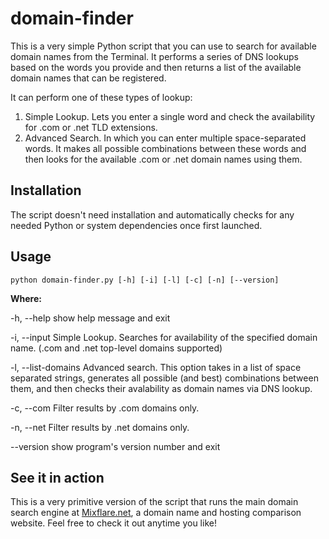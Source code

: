 # domain-finder

This is a very simple Python script that you can use to search for available domain names from the Terminal. It performs a series of DNS lookups based on the words you provide and then returns a list of the available domain names that can be registered.

It can perform one of these types of lookup: 

  1. Simple Lookup. Lets you enter a single word and check the availability for .com or .net TLD extensions.
  2. Advanced Search. In which you can enter multiple space-separated words. It makes all possible combinations between these words and then looks for the available .com or .net domain names using them. 
  
## Installation

The script doesn't need installation and automatically checks for any needed Python or system dependencies once first launched. 

## Usage

```
python domain-finder.py [-h] [-i] [-l] [-c] [-n] [--version]
```
<b>Where: </b>

 -h, --help          show help message and exit
 
  -i, --input         Simple Lookup. Searches for availability of the
                      specified domain name. (.com and .net top-level domains
                      supported)
                      
  -l, --list-domains  Advanced search. This option takes in a list of space
                      separated strings, generates all possible (and best)
                      combinations between them, and then checks their
                      avalability as domain names via DNS lookup.
                      
  -c, --com           Filter results by .com domains only.
  
  -n, --net           Filter results by .net domains only.
  
  --version           show program's version number and exit
  
  
  ## See it in action
  
  This is a very primitive version of the script that runs the main domain search engine at [Mixflare.net](http://www.mixflare.net), a domain name and hosting comparison website. Feel free to check it out anytime you like!
